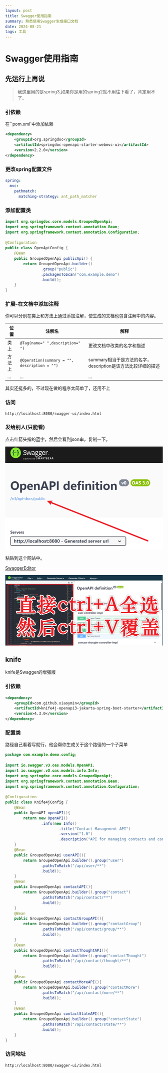 ```yaml
---
layout: post
title: Swagger使用指南
summary: 熟悉使用Swagger生成接口文档
date: 2024-08-21
tags: 工具  
---
```


# Swagger使用指南

## 先运行上再说

> 我这里用的是spring3,如果你是用的spring2就不用往下看了，肯定用不了。

### 引依赖

在``pom.xml`中添加依赖

```xml
<dependency>
    <groupId>org.springdoc</groupId>
    <artifactId>springdoc-openapi-starter-webmvc-ui</artifactId>
    <version>2.2.0</version>
</dependency>
```

### 更改spring配置文件

```yml
spring:
  mvc:
    pathmatch:
      matching-strategy: ant_path_matcher
```

### 添加配置类

```JAVA
import org.springdoc.core.models.GroupedOpenApi;
import org.springframework.context.annotation.Bean;
import org.springframework.context.annotation.Configuration;

@Configuration
public class OpenApiConfig {
    @Bean
    public GroupedOpenApi publicApi() {
        return GroupedOpenApi.builder()
                .group("public")
                .packagesToScan("com.example.demo")
                .build();
    }
}

```

### 扩展-在文档中添加注释

你可以分别在类上和方法上通过添加注解，使生成的文档也包含注解中的内容。

|位置|注解名|解释|
|-|-|-|
|类上|`@Tag(name=" ",description=" ")`|更改文档中改类的名字和描述|
|方法上|`@Operation(summary = "", description = "")`|summary相当于是方法的名字，description是该方法比较详细的描述|
|...|...|...|
其实还挺多的，不过现在做的程序太简单了，还用不上

### 访问

````
http://localhost:8080/swagger-ui/index.html
````

### 发给别人(只能看)

点击红箭头指的蓝字，然后会看到json串，复制一下。

![image-20240821112258511](..\images\md\Swagger获取JSON串.png)

粘贴到这个网站中。

[SwaggerEditor](https://editor-next.swagger.io/)

![image-20240821112503194](..\images\md\SwaggerJson串网页转换为文档.png)

## knife
knife是Swagger的增强版
### 引依赖
```xml
<dependency>
    <groupId>com.github.xiaoymin</groupId>
    <artifactId>knife4j-openapi3-jakarta-spring-boot-starter</artifactId>
    <version>4.3.0</version>
</dependency>
```
### 配置类
路径自己看着写就行，他会帮你生成关于这个路径的一个子菜单
```java
package com.example.demo.config;

import io.swagger.v3.oas.models.OpenAPI;
import io.swagger.v3.oas.models.info.Info;
import org.springdoc.core.models.GroupedOpenApi;
import org.springframework.context.annotation.Bean;
import org.springframework.context.annotation.Configuration;

@Configuration
public class Knife4jConfig {
    @Bean
    public OpenAPI openAPI(){
        return new OpenAPI()
                .info(new Info()
                        .title("Contact Management API")
                        .version("1.0")
                        .description("API for managing contacts and contact groups."));
    }
    @Bean
    public GroupedOpenApi userAPI(){
        return GroupedOpenApi.builder().group("user")
                .pathsToMatch("/api/user/**")
                .build();
    }
    @Bean
    public GroupedOpenApi contactAPI(){
        return GroupedOpenApi.builder().group("contact")
                .pathsToMatch("/api/contact/**")
                .build();
    }
    @Bean
    public GroupedOpenApi contactGroupAPI(){
        return GroupedOpenApi.builder().group("contactGroup")
                .pathsToMatch("/api/contact/group/**")
                .build();
    }
    @Bean
    public GroupedOpenApi contactThoughtAPI(){
        return GroupedOpenApi.builder().group("contactThought")
                .pathsToMatch("/api/contact/thought/**")
                .build();
    }
    @Bean
    public GroupedOpenApi contactMoreAPI(){
        return GroupedOpenApi.builder().group("contactMore")
                .pathsToMatch("/api/contact/more/**")
                .build();
    }
    @Bean
    public GroupedOpenApi contactStateAPI(){
        return GroupedOpenApi.builder().group("contactState")
                .pathsToMatch("/api/contact/state/**")
                .build();
    }
}

```
### 访问地址
```
http://localhost:8080/swagger-ui/index.html
```